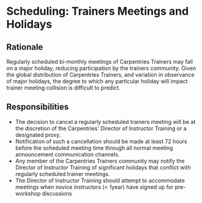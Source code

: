 # Scheduling: Trainers Meetings and Holidays

## Rationale

Regularly scheduled bi-monthly meetings of Carpentries Trainers may fall on a 
major holiday, reducing participation by the trainers community. Given the 
global distribution of Carpentries Trainers, and variation in observance of 
major holidays, the degree to which any particular holiday will impact trainer 
meeting collision is difficult to predict. 

## Responsibilities

+ The decision to cancel a regularly scheduled trainers meeting will be at the 
discretion of the Carpentries' Director of Instructor Training or a designated 
proxy. 
+ Notification of such a cancellation should be made at least 72 hours before 
the scheduled meeting time through all normal meeting announcement communication 
channels. 
+ Any member of the Carpentries Trainers community may notify the 
Director of Instructor Training of significant holidays that conflict with 
regularly scheduled trainer meetings. 
+ The Director of Instructor Training should attempt to accommodate meetings 
when novice instructors (< 1year) have signed up for pre-workshop discussions
